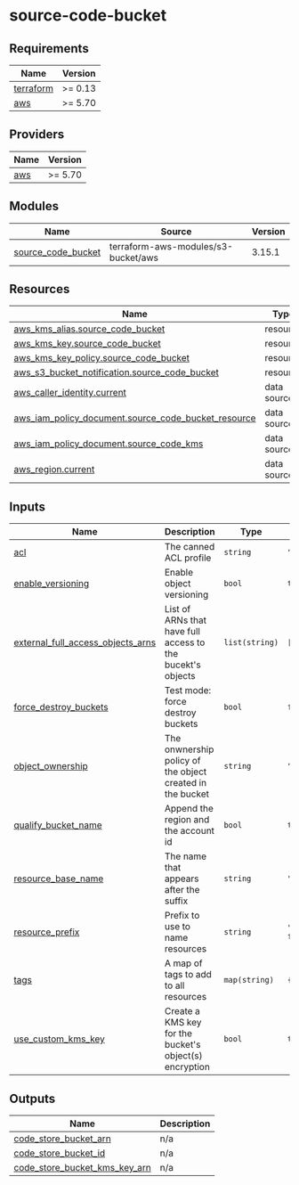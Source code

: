 # source-code-bucket

<!-- BEGIN_TF_DOCS -->
## Requirements

| Name | Version |
|------|---------|
| <a name="requirement_terraform"></a> [terraform](#requirement\_terraform) | >= 0.13 |
| <a name="requirement_aws"></a> [aws](#requirement\_aws) | >= 5.70 |

## Providers

| Name | Version |
|------|---------|
| <a name="provider_aws"></a> [aws](#provider\_aws) | >= 5.70 |

## Modules

| Name | Source | Version |
|------|--------|---------|
| <a name="module_source_code_bucket"></a> [source\_code\_bucket](#module\_source\_code\_bucket) | terraform-aws-modules/s3-bucket/aws | 3.15.1 |

## Resources

| Name | Type |
|------|------|
| [aws_kms_alias.source_code_bucket](https://registry.terraform.io/providers/hashicorp/aws/latest/docs/resources/kms_alias) | resource |
| [aws_kms_key.source_code_bucket](https://registry.terraform.io/providers/hashicorp/aws/latest/docs/resources/kms_key) | resource |
| [aws_kms_key_policy.source_code_bucket](https://registry.terraform.io/providers/hashicorp/aws/latest/docs/resources/kms_key_policy) | resource |
| [aws_s3_bucket_notification.source_code_bucket](https://registry.terraform.io/providers/hashicorp/aws/latest/docs/resources/s3_bucket_notification) | resource |
| [aws_caller_identity.current](https://registry.terraform.io/providers/hashicorp/aws/latest/docs/data-sources/caller_identity) | data source |
| [aws_iam_policy_document.source_code_bucket_resource](https://registry.terraform.io/providers/hashicorp/aws/latest/docs/data-sources/iam_policy_document) | data source |
| [aws_iam_policy_document.source_code_kms](https://registry.terraform.io/providers/hashicorp/aws/latest/docs/data-sources/iam_policy_document) | data source |
| [aws_region.current](https://registry.terraform.io/providers/hashicorp/aws/latest/docs/data-sources/region) | data source |

## Inputs

| Name | Description | Type | Default | Required |
|------|-------------|------|---------|:--------:|
| <a name="input_acl"></a> [acl](#input\_acl) | The canned ACL profile | `string` | `"private"` | no |
| <a name="input_enable_versioning"></a> [enable\_versioning](#input\_enable\_versioning) | Enable object versioning | `bool` | `true` | no |
| <a name="input_external_full_access_objects_arns"></a> [external\_full\_access\_objects\_arns](#input\_external\_full\_access\_objects\_arns) | List of ARNs that have full access to the bucekt's objects | `list(string)` | `[]` | no |
| <a name="input_force_destroy_buckets"></a> [force\_destroy\_buckets](#input\_force\_destroy\_buckets) | Test mode: force destroy buckets | `bool` | `false` | no |
| <a name="input_object_ownership"></a> [object\_ownership](#input\_object\_ownership) | The onwnership policy of the object created in the bucket | `string` | `"ObjectWriter"` | no |
| <a name="input_qualify_bucket_name"></a> [qualify\_bucket\_name](#input\_qualify\_bucket\_name) | Append the region and the account id | `bool` | `true` | no |
| <a name="input_resource_base_name"></a> [resource\_base\_name](#input\_resource\_base\_name) | The name that appears after the suffix | `string` | `"source-code"` | no |
| <a name="input_resource_prefix"></a> [resource\_prefix](#input\_resource\_prefix) | Prefix to use to name resources | `string` | `"image-factory"` | no |
| <a name="input_tags"></a> [tags](#input\_tags) | A map of tags to add to all resources | `map(string)` | `{}` | no |
| <a name="input_use_custom_kms_key"></a> [use\_custom\_kms\_key](#input\_use\_custom\_kms\_key) | Create a KMS key for the bucket's object(s) encryption | `bool` | `true` | no |

## Outputs

| Name | Description |
|------|-------------|
| <a name="output_code_store_bucket_arn"></a> [code\_store\_bucket\_arn](#output\_code\_store\_bucket\_arn) | n/a |
| <a name="output_code_store_bucket_id"></a> [code\_store\_bucket\_id](#output\_code\_store\_bucket\_id) | n/a |
| <a name="output_code_store_bucket_kms_key_arn"></a> [code\_store\_bucket\_kms\_key\_arn](#output\_code\_store\_bucket\_kms\_key\_arn) | n/a |
<!-- END_TF_DOCS -->
